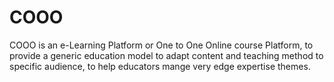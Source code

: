 # COOO
COOO is an e-Learning Platform or One to One Online course Platform, to provide a generic education model to adapt content and teaching method to specific audience, to help educators mange very edge expertise themes. 
